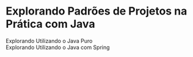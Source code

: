 # Explorando Padrões de Projetos na Prática com Java

Explorando Utilizando o Java Puro </br>
Explorando Utilizando o Java com Spring
